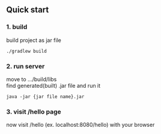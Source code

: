 ## Quick start

### 1. build
build project as jar file 
```
./gradlew build
```

### 2. run server
move to .../build/libs  
find generated(built) .jar file and run it
```
java -jar {jar file name}.jar
```

### 3. visit /hello page
now visit /hello (ex. localhost:8080/hello) with your browser
